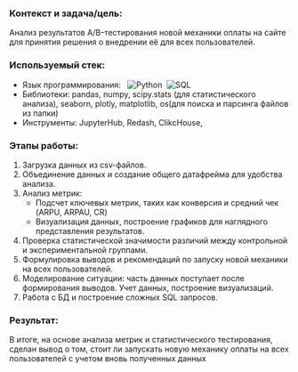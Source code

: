 ### Контекст и задача/цель:
Анализ результатов A/B–тестирования новой механики оплаты на сайте для принятия решения о внедрении её для всех пользователей.

### Используемый стек:
  - Язык программирования: &nbsp;
![Python](https://img.shields.io/badge/Python-blue?logo=python&labelColor=grey)&nbsp;
![SQL](https://img.shields.io/badge/SQL-blue?logo=postgresql&logoColor=white&labelColor=grey)
  - Библиотеки: pandas, numpy, scipy.stats (для статистического анализа), seaborn, plotly, matplotlib, os(для поиска и парсинга файлов из папки)
  - Инструменты: JupyterHub, Redash, ClikcHouse, 

### Этапы работы:
1. Загрузка данных из csv-файлов.<br>
2. Объединение данных и создание общего датафрейма для удобства анализа.<br>
3. Анализ метрик:<br>
    - Подсчет ключевых метрик, таких как конверсия и средний чек (ARPU, ARPAU, CR)<br>
    - Визуализация данных, построение графиков для наглядного представления результатов.<br>
4. Проверка статистической значимости различий между контрольной и экспериментальной группами.<br>
5. Формулировка выводов и рекомендаций по запуску новой механики на всех пользователей.<br>
6. Моделирование ситуации: часть данных поступает после формирования выводов. Учет данных, построение визуализаций.<br>
7. Работа с БД и построение сложных SQL запросов.


### Результат:
В итоге, на основе анализа метрик и статистического тестирования, сделан вывод о том, стоит ли запускать новую механику оплаты на всех пользователей с учетом вновь полученных данных
